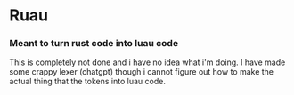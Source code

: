 # Ruau
### Meant to turn rust code into luau code
This is completely not done and i have no idea what i'm doing. I have made some crappy lexer (chatgpt) though i cannot figure out how to make the actual thing that the tokens into luau code.
